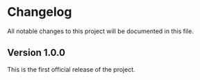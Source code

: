 # Changelog

All notable changes to this project will be documented in this file.

## Version 1.0.0

This is the first official release of the project.
